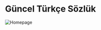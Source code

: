 # Güncel Türkçe Sözlük
![Homepage](https://raw.githubusercontent.com/harunguter/turkish-dictionary/master/screenshot/new.png)  
